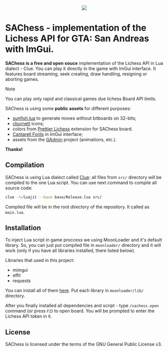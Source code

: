 <center><img src="https://github.com/defaultzone/sachess/assets/98385732/cd520e06-b315-4ade-9f13-b266b81b765f"/></center>


# SAChess - implementation of the Lichess API for GTA: San Andreas with ImGui.

**SAChess is a free and open souce** implementation of the Lichess API in Lua dialect - Clue. You can
play it directly in the game with ImGui interface. It features board streaming, seek creating,
draw handling, resigning or aborting games.

> [!NOTE]  
> You can play only rapid and classical games due lichess Board API limits.

SAChess is using some **public assets** for different purposes: 
- [sunfish.lua](https://github.com/soumith/sunfish.lua) to generate moves without bitboards on 32-bits;
- [cburnett](https://github.com/lichess-org/lila/tree/master/public/piece/cburnett) icons;
- colors from [Prettier Lichess](https://prettierlichess.github.io/) extension for SAChess board.
- [Cantarell Fonts](https://cantarell.gnome.org/) in ImGui interface;
- assets from the [GAdmin](https://github.com/Vadim-Kamalov/GAdmin) project (animations, etc.).
  
**Thanks!**

## Compilation

SAChess is using Lua dialect called [Clue](https://github.com/ClueLang/Clue): all files from `src/` directory will be
compiled to the one Lua script. You can use next command to compile all source code:

```bash
clue -t=luajit --base base/Release.lua src/
```

Compiled file will be in the root directory of the repository. It called as `main.lua`.

## Installation

To inject Lua script in game proccess we using MoonLoader and it's default library. So, you can just put compiled file in `moonloader/` directory and it will work
(only if you have all libraries installed, there listed below).

Libraries that used in this project:

- mimgui
- effil
- requests

You can install all of them [here](https://www.blast.hk/threads/190033/). Put each library in `moonloader/lib/` directory.

After you finally installed all dependencies and script - type `/sachess.open` command (or press `F2`) to open board.
You will be prompted to enter the Lichess API token in it.  

## License

SAChess is licensed under the terms of the GNU General Public License v3.